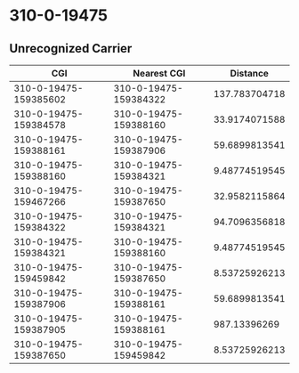 # 310-0-19475
## Unrecognized Carrier


| CGI | Nearest CGI | Distance |
|-----|-------------|----------|
| 310-0-19475-159385602 | 310-0-19475-159384322 | 137.783704718 |
| 310-0-19475-159384578 | 310-0-19475-159388160 | 33.9174071588 |
| 310-0-19475-159388161 | 310-0-19475-159387906 | 59.6899813541 |
| 310-0-19475-159388160 | 310-0-19475-159384321 | 9.48774519545 |
| 310-0-19475-159467266 | 310-0-19475-159387650 | 32.9582115864 |
| 310-0-19475-159384322 | 310-0-19475-159384321 | 94.7096356818 |
| 310-0-19475-159384321 | 310-0-19475-159388160 | 9.48774519545 |
| 310-0-19475-159459842 | 310-0-19475-159387650 | 8.53725926213 |
| 310-0-19475-159387906 | 310-0-19475-159388161 | 59.6899813541 |
| 310-0-19475-159387905 | 310-0-19475-159388161 | 987.13396269 |
| 310-0-19475-159387650 | 310-0-19475-159459842 | 8.53725926213 |
